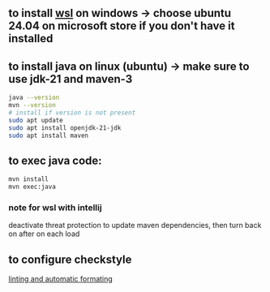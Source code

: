 ## to install [wsl](./wsl.readme.md) on windows -> choose ubuntu 24.04 on microsoft store if you don't have it installed

## to install java on linux (ubuntu) -> make sure to use jdk-21 and maven-3

```bash
java --version
mvn --version
# install if version is not present
sudo apt update
sudo apt install openjdk-21-jdk
sudo apt install maven
```

## to exec java code:
```bash
mvn install
mvn exec:java
```

### note for wsl with intellij
deactivate threat protection to update maven dependencies, then turn back on after on each load 

## to configure checkstyle
[linting and automatic formating](https://chatgpt.com/share/52bf9b34-5cc5-447c-8777-2c97743b5d56)
